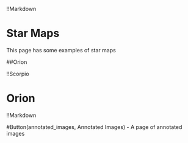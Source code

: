 !!Markdown
# Star Maps

This page has some examples of star maps


##Orion

!!Scorpio
# Orion
!!Markdown


 #Button(annotated_images, Annotated Images) - A page of annotated images
